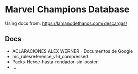 # Marvel Champions Database

Using docs from: https://lamanodethanos.com/descargas/

## Docs
- ACLARACIONES ALEX WERNER - Documentos de Google
- mc_rulesreference_v16_compressed
- Packs-Heroe-hasta-rondador-sin-poster
- ...

